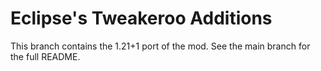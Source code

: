# Eclipse's Tweakeroo Additions

This branch contains the 1.21+1 port of the mod. See the main branch for the full README.
